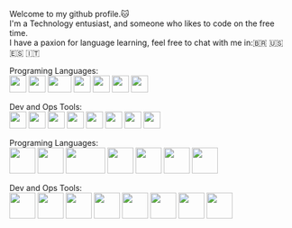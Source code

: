 <p>
Welcome to my github profile.🐱<br>
I'm a Technology entusiast, and someone who likes to code on the free time.<br>
I have a paxion for language learning, feel free to chat with me in:🇧🇷 🇺🇸 🇪🇸 🇮🇹<br>
</p>

<p>
Programing Languages:<br>
<img src="https://external-content.duckduckgo.com/iu/?u=https%3A%2F%2Fwallpapercave.com%2Fwp%2Fwp4521293.png&f=1&nofb=1&ipt=db4610aa847055bfbcc8045571b4b19657ec4450b49bdcc614b0988f7510d5e1&ipo=images" width="30" height="30">
<img src="https://external-content.duckduckgo.com/iu/?u=https%3A%2F%2Fitsourcecode.com%2Fwp-content%2Fuploads%2F2022%2F08%2Fc-logo-1024x1024.png&f=1&nofb=1&ipt=5a61e8a37d5d8d4909b2c33b76fa8c98062be62a825989ab29edc757916c0b6e&ipo=images" width="30" height="30">
<img src="https://external-content.duckduckgo.com/iu/?u=https%3A%2F%2Fwww.freecodecamp.org%2Fnews%2Fcontent%2Fimages%2F2021%2F01%2Frust-mascot.png&f=1&nofb=1&ipt=f4e27a5803513e1f23fa698fabafca116bc4119b68793218e50af3c6d8eee089&ipo=images" width="42" height="30">
<img src="https://external-content.duckduckgo.com/iu/?u=https%3A%2F%2Frakaminstudent.com%2Fwp-content%2Fuploads%2F2021%2F05%2FPython-1024x1024.png&f=1&nofb=1&ipt=ff9bce25b1773efbaaa18878dbc912d9036159f94e2f7240d2a219f83284ae65&ipo=images" width="30" height="30">
<img src="https://external-content.duckduckgo.com/iu/?u=https%3A%2F%2Fcdn.icon-icons.com%2Ficons2%2F2699%2FPNG%2F512%2Fgolang_logo_icon_171073.png&f=1&nofb=1&ipt=dfd467e009199d9ca2ae17c06f8b1ea64f6b9186b678f5c7e17b3e48bf13916c&ipo=images" width="30" height="30">
<img src="https://external-content.duckduckgo.com/iu/?u=https%3A%2F%2Fimages.vexels.com%2Fmedia%2Fusers%2F3%2F166403%2Fisolated%2Fpreview%2Fa5a33bf3004830a2bd581e9fa65de660-javascript-programming-language-icon-by-vexels.png&f=1&nofb=1&ipt=07853b81e026cee8295701e8599c20c2dbec2c278f40a2735bc89050dbd2dd29&ipo=images" width="30" height="30">
<img src="https://external-content.duckduckgo.com/iu/?u=https%3A%2F%2Fplmlab.math.cnrs.fr%2Fuploads%2F-%2Fsystem%2Fproject%2Favatar%2F3450%2Flogo-bash.png&f=1&nofb=1&ipt=bc7658440baf96a87d11f2bac05088bf01f6215cf127c261913d93f7216d274c&ipo=images" width="30" height="30">

</p>

<p>
Dev and Ops Tools:<br>
<img src="https://external-content.duckduckgo.com/iu/?u=https%3A%2F%2Fdaffyta.github.io%2Fassets%2Fimg%2Ficono%2Fgit.png&f=1&nofb=1&ipt=772e0a0178638a3f581754a6941c609e40e47f6e6200f3c6816f9372c9c0ac17&ipo=images" width="30" height="30">
<img src="https://external-content.duckduckgo.com/iu/?u=https%3A%2F%2Fpngimg.com%2Fuploads%2Fgithub%2Fgithub_PNG84.png&f=1&nofb=1&ipt=233a4496c74d8d99386dd31865637c397285864cf7f72717ea3fe7d5170a5d64&ipo=images" width="30" height="30">
<img src="https://seekicon.com/free-icon-download/linux-tux_1.png" width="30" height="30">
<img src="https://cdn1.iconfinder.com/data/icons/Futurosoft%20Icons%200.5.2/128x128/apps/debian-logo.png" width="30" height="30">
<img src="https://cdn4.iconfinder.com/data/icons/logos-and-brands/512/97_Docker_logo_logos-1024.png" width="30" height="30">
<img src="https://external-content.duckduckgo.com/iu/?u=https%3A%2F%2Flogodix.com%2Flogo%2F1327215.png&f=1&nofb=1&ipt=77e7e8c72d6c19e15e807de82f33746eb83a3140af2fb8454af309cb169f630c&ipo=images" width="30" height="30">
<img src="https://external-content.duckduckgo.com/iu/?u=https%3A%2F%2Fpngimg.com%2Fuploads%2Fmysql%2Fmysql_PNG23.png&f=1&nofb=1&ipt=cb61f342d83b8c167fcbbe6e3ee26e3affcc520fce96704c6c8f2baece969274&ipo=images" width="30" height="30">
<img src="https://external-content.duckduckgo.com/iu/?u=http%3A%2F%2Fwww.golem.de%2Fspecials%2F_img%2FPostgreSQL%2FPostgresql.png&f=1&nofb=1&ipt=21924ad85de7f26d897bf874750e05257bd8f3b52c396e0c18fb55545fc147b0&ipo=images" width="30" height="30">
</p>

<p>
Programing Languages:<br>
<img src="https://external-content.duckduckgo.com/iu/?u=https%3A%2F%2Fwallpapercave.com%2Fwp%2Fwp4521293.png&f=1&nofb=1&ipt=db4610aa847055bfbcc8045571b4b19657ec4450b49bdcc614b0988f7510d5e1&ipo=images" width="46" height="46">
<img src="https://external-content.duckduckgo.com/iu/?u=https%3A%2F%2Fitsourcecode.com%2Fwp-content%2Fuploads%2F2022%2F08%2Fc-logo-1024x1024.png&f=1&nofb=1&ipt=5a61e8a37d5d8d4909b2c33b76fa8c98062be62a825989ab29edc757916c0b6e&ipo=images" width="46" height="46">
<img src="https://external-content.duckduckgo.com/iu/?u=https%3A%2F%2Fwww.freecodecamp.org%2Fnews%2Fcontent%2Fimages%2F2021%2F01%2Frust-mascot.png&f=1&nofb=1&ipt=f4e27a5803513e1f23fa698fabafca116bc4119b68793218e50af3c6d8eee089&ipo=images" width="70" height="46">
<img src="https://external-content.duckduckgo.com/iu/?u=https%3A%2F%2Frakaminstudent.com%2Fwp-content%2Fuploads%2F2021%2F05%2FPython-1024x1024.png&f=1&nofb=1&ipt=ff9bce25b1773efbaaa18878dbc912d9036159f94e2f7240d2a219f83284ae65&ipo=images" width="46" height="46">
<img src="https://external-content.duckduckgo.com/iu/?u=https%3A%2F%2Fcdn.icon-icons.com%2Ficons2%2F2699%2FPNG%2F512%2Fgolang_logo_icon_171073.png&f=1&nofb=1&ipt=dfd467e009199d9ca2ae17c06f8b1ea64f6b9186b678f5c7e17b3e48bf13916c&ipo=images" width="46" height="46">
<img src="https://external-content.duckduckgo.com/iu/?u=https%3A%2F%2Fimages.vexels.com%2Fmedia%2Fusers%2F3%2F166403%2Fisolated%2Fpreview%2Fa5a33bf3004830a2bd581e9fa65de660-javascript-programming-language-icon-by-vexels.png&f=1&nofb=1&ipt=07853b81e026cee8295701e8599c20c2dbec2c278f40a2735bc89050dbd2dd29&ipo=images" width="46" height="46">
<img src="https://external-content.duckduckgo.com/iu/?u=https%3A%2F%2Fplmlab.math.cnrs.fr%2Fuploads%2F-%2Fsystem%2Fproject%2Favatar%2F3450%2Flogo-bash.png&f=1&nofb=1&ipt=bc7658440baf96a87d11f2bac05088bf01f6215cf127c261913d93f7216d274c&ipo=images" width="46" height="46">

</p>

<p>
Dev and Ops Tools:<br>
<img src="https://external-content.duckduckgo.com/iu/?u=https%3A%2F%2Fdaffyta.github.io%2Fassets%2Fimg%2Ficono%2Fgit.png&f=1&nofb=1&ipt=772e0a0178638a3f581754a6941c609e40e47f6e6200f3c6816f9372c9c0ac17&ipo=images" width="46" height="46">
<img src="https://external-content.duckduckgo.com/iu/?u=https%3A%2F%2Fpngimg.com%2Fuploads%2Fgithub%2Fgithub_PNG84.png&f=1&nofb=1&ipt=233a4496c74d8d99386dd31865637c397285864cf7f72717ea3fe7d5170a5d64&ipo=images" width="46" height="46">
<img src="https://seekicon.com/free-icon-download/linux-tux_1.png" width="46" height="46">
<img src="https://cdn1.iconfinder.com/data/icons/Futurosoft%20Icons%200.5.2/128x128/apps/debian-logo.png" width="46" height="46">
<img src="https://cdn4.iconfinder.com/data/icons/logos-and-brands/512/97_Docker_logo_logos-1024.png" width="46" height="46">
<img src="https://external-content.duckduckgo.com/iu/?u=https%3A%2F%2Flogodix.com%2Flogo%2F1327215.png&f=1&nofb=1&ipt=77e7e8c72d6c19e15e807de82f33746eb83a3140af2fb8454af309cb169f630c&ipo=images" width="46" height="46">
<img src="https://external-content.duckduckgo.com/iu/?u=https%3A%2F%2Fpngimg.com%2Fuploads%2Fmysql%2Fmysql_PNG23.png&f=1&nofb=1&ipt=cb61f342d83b8c167fcbbe6e3ee26e3affcc520fce96704c6c8f2baece969274&ipo=images" width="46" height="46">
<img src="https://external-content.duckduckgo.com/iu/?u=http%3A%2F%2Fwww.golem.de%2Fspecials%2F_img%2FPostgreSQL%2FPostgresql.png&f=1&nofb=1&ipt=21924ad85de7f26d897bf874750e05257bd8f3b52c396e0c18fb55545fc147b0&ipo=images" width="46" height="46">
</p>
